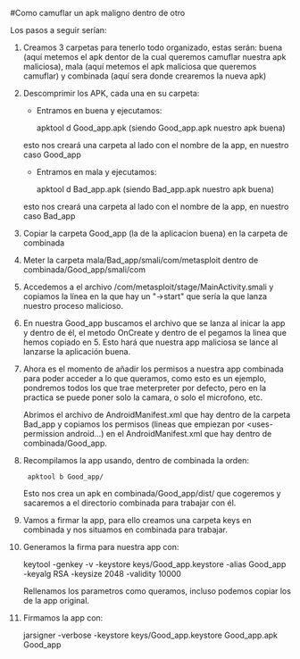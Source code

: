 #Como camuflar un apk maligno dentro de otro

Los pasos a seguir serían:

1. Creamos 3 carpetas para tenerlo todo organizado, estas serán: buena (aquí metemos el apk dentor de la cual queremos camuflar nuestra apk maliciosa), mala (aquí metemos el apk maliciosa que queremos camuflar) y combinada (aquí sera donde crearemos la nueva apk)

2. Descomprimir los APK, cada una en su carpeta:
	- Entramos en buena y ejecutamos:

		apktool d Good_app.apk  (siendo Good_app.apk nuestro apk buena)

	esto nos creará una carpeta al lado con el nombre de la app, en nuestro caso Good_app

	- Entramos en mala y ejecutamos:

		apktool d Bad_app.apk  (siendo Bad_app.apk nuestro apk buena)

	esto nos creará una carpeta al lado con el nombre de la app, en nuestro caso Bad_app

3. Copiar la carpeta Good_app (la de la aplicacion buena) en la carpeta de combinada

4. Meter la carpeta mala/Bad_app/smali/com/metasploit dentro de combinada/Good_app/smali/com

5. Accedemos a el archivo /com/metasploit/stage/MainActivity.smali y copiamos la línea en la que hay un "->start" que sería la que lanza nuestro proceso malicioso.

6. En nuestra Good_app buscamos el archivo que se lanza al inicar la app y dentro de él, el metodo OnCreate y dentro de el pegamos la linea que hemos copiado en 5. Esto hará que nuestra app maliciosa se lance al lanzarse la aplicación buena.

7. Ahora es el momento de añadir los permisos a nuestra app combinada para poder acceder a lo que queramos, como esto es un ejemplo, pondremos todos los que trae meterpreter por defecto, pero en la practica se puede poner solo la camara, o solo el microfono, etc.

	Abrimos el archivo de AndroidManifest.xml que hay dentro de la carpeta Bad_app y copiamos los permisos (lineas que empiezan por <uses-permission android...) en el AndroidManifest.xml que hay dentro de combinada/Good_app.

8. Recompilamos la app usando, dentro de combinada la orden:

		apktool b Good_app/

	Esto nos crea un apk en combinada/Good_app/dist/ que cogeremos y sacaremos a el directorio combinada para trabajar con él.

9. Vamos a firmar la app, para ello creamos una carpeta keys en combinada y nos situamos en combinada para trabajar.

10. Generamos la firma para nuestra app con:

  	keytool -genkey -v -keystore keys/Good_app.keystore -alias Good_app -keyalg RSA -keysize 2048 -validity 10000

	Rellenamos los parametros como queramos, incluso podemos copiar los de la app original.

11. Firmamos la app con:

  	jarsigner -verbose -keystore keys/Good_app.keystore Good_app.apk Good_app
